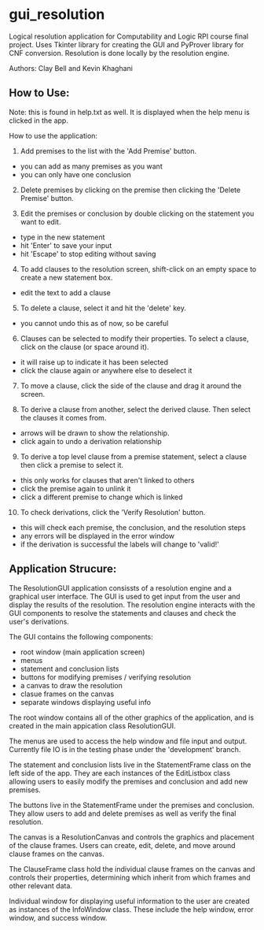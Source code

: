# gui_resolution
Logical resolution application for Computability and Logic RPI course final project. Uses Tkinter library for creating the GUI and PyProver library for CNF conversion. Resolution is done locally by the resolution engine.

Authors: Clay Bell and Kevin Khaghani

## How to Use:
Note: this is found in help.txt as well. It is displayed when the help menu is clicked in the app.

How to use the application:

1. Add premises to the list with the 'Add Premise' button.
  -  you can add as many premises as you want
  -  you can only have one conclusion 

2. Delete premises by clicking on the premise then clicking the 'Delete Premise' button.

3. Edit the premises or conclusion by double clicking on the statement you want to edit.
  -  type in the new statement
  -  hit 'Enter' to save your input
  -  hit 'Escape' to stop editing without saving

4. To add clauses to the resolution screen, shift-click on an empty space to create a new statement box. 
  -  edit the text to add a clause

5. To delete a clause, select it and hit the 'delete' key.
  -  you cannot undo this as of now, so be careful

6. Clauses can be selected to modify their properties. To select a clause, click on the clause (or space around it). 
  -  it will raise up to indicate it has been selected
  -  click the clause again or anywhere else to deselect it

7. To move a clause, click the side of the clause and drag it around the screen.

8. To derive a clause from another, select the derived clause. Then select the clauses it comes from.
  -  arrows will be drawn to show the relationship.
  -  click again to undo a derivation relationship

9. To derive a top level clause from a premise statement, select a clause then click a premise to select it.
  -  this only works for clauses that aren't linked to others
  -  click the premise again to unlink it 
  -  click a different premise to change which is linked

10. To check derivations, click the 'Verify Resolution' button.
  -  this will check each premise, the conclusion, and the resolution steps
  -  any errors will be displayed in the error window
  -  if the derivation is successful the labels will change to 'valid!'

## Application Strucure:
The ResolutionGUI application consissts of a resolution engine and a graphical user interface. The GUI is used to get input from the user and display the results of the resolution. The resolution engine interacts with the GUI components to resolve the statements and clauses and check the user's derivations.

The GUI contains the following components:
 - root window (main application screen)
 - menus
 - statement and conclusion lists
 - buttons for modifying premises / verifying resolution
 - a canvas to draw the resolution
 - clasue frames on the canvas
 - separate windows displaying useful info

The root window contains all of the other graphics of the application, and is created in the main appication class ResolutionGUI.

The menus are used to access the help window and file input and output. Currently file IO is in the testing phase under the 'development' branch.

The statement and conclusion lists live in the StatementFrame class on the left side of the app. They are each instances of the EditListbox class allowing users to easily modify the premises and conclusion and add new premises.

The buttons live in the StatementFrame under the premises and conclusion. They allow users to add and delete premises as well as verify the final resolution.

The canvas is a ResolutionCanvas and controls the graphics and placement of the clause frames. Users can create, edit, delete, and move around clause frames on the canvas.

The ClauseFrame class hold the individual clause frames on the canvas and controls their properties, determining which inherit from which frames and other relevant data.

Individual window for displaying useful information to the user are created as instances of the InfoWindow class. These include the help window, error window, and success window.

